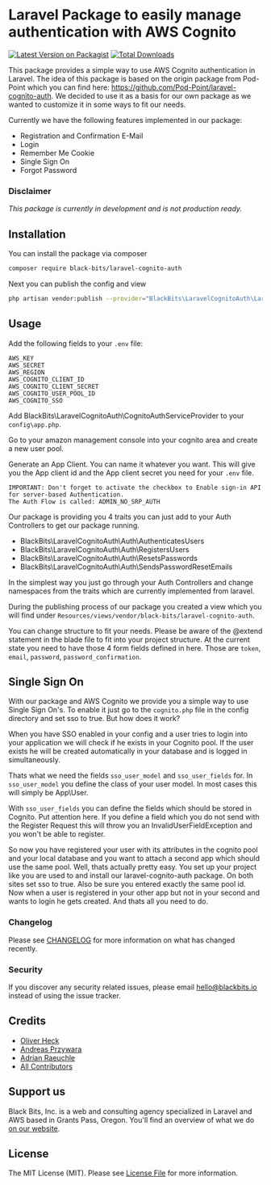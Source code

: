 # Laravel Package to easily manage authentication with AWS Cognito

[![Latest Version on Packagist](https://img.shields.io/packagist/v/black-bits/laravel-cognito-auth.svg?style=flat-square)](https://packagist.org/packages/black-bits/laravel-firewall)
[![Total Downloads](https://img.shields.io/packagist/dt/black-bits/laravel-cognito-auth.svg?style=flat-square)](https://packagist.org/packages/black-bits/laravel-firewall)

This package provides a simple way to use AWS Cognito authentication in Laravel. 
The idea of this package is based on the origin package from Pod-Point which you can find here: https://github.com/Pod-Point/laravel-cognito-auth.
We decided to use it as a basis for our own package as we wanted to customize it in some ways to fit our needs. 

Currently we have the following features implemented in our package:

- Registration and Confirmation E-Mail
- Login
- Remember Me Cookie
- Single Sign On
- Forgot Password

### Disclaimer
_This package is currently in development and is not production ready._

## Installation

You can install the package via composer

```bash
composer require black-bits/laravel-cognito-auth
```

Next you can publish the config and view

```bash
php artisan vendor:publish --provider="BlackBits\LaravelCognitoAuth\LaravelCognitoAuthServiceProvider"
```

## Usage

Add the following fields to your `.env` file:

```
AWS_KEY
AWS_SECRET
AWS_REGION
AWS_COGNITO_CLIENT_ID
AWS_COGNITO_CLIENT_SECRET
AWS_COGNITO_USER_POOL_ID
AWS_COGNITO_SSO
```

Add BlackBits\LaravelCognitoAuth\CognitoAuthServiceProvider to your `config\app.php`.

Go to your amazon management console into your cognito area and create a new user pool. 

Generate an App Client. You can name it whatever you want. This will give you the App client id and the App client secret
you need for your `.env` file. 
```
IMPORTANT: Don't forget to activate the checkbox to Enable sign-in API for server-based Authentication. 
The Auth Flow is called: ADMIN_NO_SRP_AUTH
```

Our package is providing you 4 traits you can just add to your Auth Controllers to get our package running.

- BlackBits\LaravelCognitoAuth\Auth\AuthenticatesUsers
- BlackBits\LaravelCognitoAuth\Auth\RegistersUsers
- BlackBits\LaravelCognitoAuth\Auth\ResetsPasswords
- BlackBits\LaravelCognitoAuth\Auth\SendsPasswordResetEmails


In the simplest way you just go through your Auth Controllers and change namespaces from the traits which are currently implemented from laravel.

During the publishing process of our package you created a view which you will find under `Resources/views/vendor/black-bits/laravel-cognito-auth`. 

You can change structure to fit your needs. Please be aware of the @extend statement in the blade file to fit into your project structure. 
At the current state you need to have those 4 form fields defined in here. Those are `token`, `email`, `password`, `password_confirmation`. 

## Single Sign On

With our package and AWS Cognito we provide you a simple way to use Single Sign On's. To enable it just go to the `cognito.php`
file in the config directory and set sso to true. But how does it work? 

When you have SSO enabled in your config and a user tries to login into your application we will check if he exists 
in your Cognito pool. If the user exists he will be created automatically in your database and is logged in simultaneously.

Thats what we need the fields `sso_user_model` and `sso_user_fields` for. In `sso_user_model` you define the class of your user model.
In most cases this will simply be App\User. 

With `sso_user_fields` you can define the fields which should be stored in Cognito. Put attention here. If you define a field 
which you do not send with the Register Request this will throw you an InvalidUserFieldException and you won't be able to register. 

So now you have registered your user with its attributes in the cognito pool and your local database and you want to attach a second 
app which should use the same pool. Well, thats actually pretty easy. You set up your project like you are used to and install our 
laravel-cognito-auth package. On both sites set sso to true. Also be sure you entered exactly the same pool id. 
Now when a user is registered in your other app but not in your second and wants to login he gets created. And thats all you need to do. 


### Changelog

Please see [CHANGELOG](CHANGELOG.md) for more information on what has changed recently.

### Security

If you discover any security related issues, please email [hello@blackbits.io](mailto:hello@blackbits.io) instead of using the issue tracker.

## Credits

- [Oliver Heck](https://github.com/oheck)
- [Andreas Przywara](https://github.com/aprzywara)
- [Adrian Raeuchle](https://github.com/araeuchle)
- [All Contributors](../../contributors)

## Support us

Black Bits, Inc. is a web and consulting agency specialized in Laravel and AWS based in Grants Pass, Oregon. You'll find an overview of what we do [on our website](https://blackbits.io).

## License

The MIT License (MIT). Please see [License File](LICENSE.md) for more information.